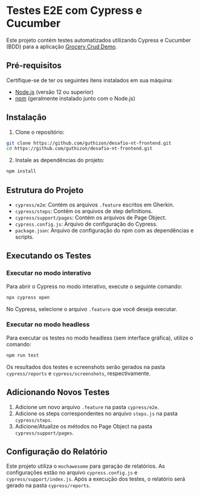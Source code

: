# Testes E2E com Cypress e Cucumber

Este projeto contém testes automatizados utilizando Cypress e Cucumber (BDD) para a aplicação [Grocery Crud Demo](https://www.grocerycrud.com/v1.x/demo/bootstrap_theme).

## Pré-requisitos

Certifique-se de ter os seguintes itens instalados em sua máquina:

- [Node.js](https://nodejs.org/en/download/) (versão 12 ou superior)
- [npm](https://www.npmjs.com/get-npm) (geralmente instalado junto com o Node.js)

## Instalação

1. Clone o repositório:

```sh
git clone https://github.com/guthizon/desafio-nt-frontend.git
cd https://github.com/guthizon/desafio-nt-frontend.git
```

2. Instale as dependências do projeto:

```sh
npm install
```

## Estrutura do Projeto

- `cypress/e2e`: Contém os arquivos `.feature` escritos em Gherkin.
- `cypress/steps`: Contém os arquivos de step definitions.
- `cypress/support/pages`: Contém os arquivos de Page Object.
- `cypress.config.js`: Arquivo de configuração do Cypress.
- `package.json`: Arquivo de configuração do npm com as dependências e scripts.

## Executando os Testes

### Executar no modo interativo

Para abrir o Cypress no modo interativo, execute o seguinte comando:

```sh
npx cypress open
```

No Cypress, selecione o arquivo `.feature` que você deseja executar.

### Executar no modo headless

Para executar os testes no modo headless (sem interface gráfica), utilize o comando:

```sh
npm run test
```

Os resultados dos testes e screenshots serão gerados na pasta `cypress/reports` e `cypress/screenshots`, respectivamente.

## Adicionando Novos Testes

1. Adicione um novo arquivo `.feature` na pasta `cypress/e2e`.
2. Adicione os steps correspondentes no arquivo `steps.js` na pasta `cypress/steps`.
3. Adicione/Atualize os métodos no Page Object na pasta `cypress/support/pages`.

## Configuração do Relatório

Este projeto utiliza o `mochawesome` para geração de relatórios. As configurações estão no arquivo `cypress.config.js` e `cypress/support/index.js`. Após a execução dos testes, o relatório será gerado na pasta `cypress/reports`.

